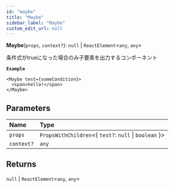```yaml
---
id: "maybe"
title: "Maybe"
sidebar_label: "Maybe"
custom_edit_url: null
---
```


**Maybe**(`props`, `context?`): ``null`` \| `ReactElement`\<`any`, `any`\>

条件式がtrueになった場合のみ子要素を出力するコンポーネント

**`Example`**

```tsx
<Maybe test={someCondition}>
  <span>hello!</span>
</Maybe>
```

## Parameters

| Name | Type |
| :------ | :------ |
| `props` | `PropsWithChildren`\<\{ `test?`: ``null`` \| `boolean`  \}\> |
| `context?` | `any` |

## Returns

``null`` \| `ReactElement`\<`any`, `any`\>
